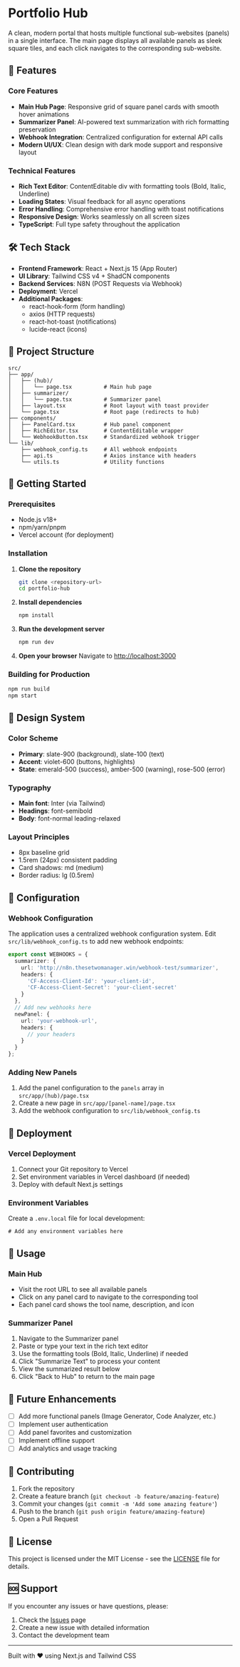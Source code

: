 # Portfolio Hub

A clean, modern portal that hosts multiple functional sub-websites (panels) in a single interface. The main page displays all available panels as sleek square tiles, and each click navigates to the corresponding sub-website.

## 🚀 Features

### Core Features
- **Main Hub Page**: Responsive grid of square panel cards with smooth hover animations
- **Summarizer Panel**: AI-powered text summarization with rich formatting preservation
- **Webhook Integration**: Centralized configuration for external API calls
- **Modern UI/UX**: Clean design with dark mode support and responsive layout

### Technical Features
- **Rich Text Editor**: ContentEditable div with formatting tools (Bold, Italic, Underline)
- **Loading States**: Visual feedback for all async operations
- **Error Handling**: Comprehensive error handling with toast notifications
- **Responsive Design**: Works seamlessly on all screen sizes
- **TypeScript**: Full type safety throughout the application

## 🛠️ Tech Stack

- **Frontend Framework**: React + Next.js 15 (App Router)
- **UI Library**: Tailwind CSS v4 + ShadCN components
- **Backend Services**: N8N (POST Requests via Webhook)
- **Deployment**: Vercel
- **Additional Packages**: 
  - react-hook-form (form handling)
  - axios (HTTP requests)
  - react-hot-toast (notifications)
  - lucide-react (icons)

## 📁 Project Structure

```
src/
├── app/
│   ├── (hub)/
│   │   └── page.tsx          # Main hub page
│   ├── summarizer/
│   │   └── page.tsx          # Summarizer panel
│   ├── layout.tsx            # Root layout with toast provider
│   └── page.tsx              # Root page (redirects to hub)
├── components/
│   ├── PanelCard.tsx         # Hub panel component
│   ├── RichEditor.tsx        # ContentEditable wrapper
│   └── WebhookButton.tsx     # Standardized webhook trigger
└── lib/
    ├── webhook_config.ts     # All webhook endpoints
    ├── api.ts                # Axios instance with headers
    └── utils.ts              # Utility functions
```

## 🚀 Getting Started

### Prerequisites
- Node.js v18+
- npm/yarn/pnpm
- Vercel account (for deployment)

### Installation

1. **Clone the repository**
   ```bash
   git clone <repository-url>
   cd portfolio-hub
   ```

2. **Install dependencies**
   ```bash
   npm install
   ```

3. **Run the development server**
   ```bash
   npm run dev
   ```

4. **Open your browser**
   Navigate to [http://localhost:3000](http://localhost:3000)

### Building for Production

```bash
npm run build
npm start
```

## 🎨 Design System

### Color Scheme
- **Primary**: slate-900 (background), slate-100 (text)
- **Accent**: violet-600 (buttons, highlights)
- **State**: emerald-500 (success), amber-500 (warning), rose-500 (error)

### Typography
- **Main font**: Inter (via Tailwind)
- **Headings**: font-semibold
- **Body**: font-normal leading-relaxed

### Layout Principles
- 8px baseline grid
- 1.5rem (24px) consistent padding
- Card shadows: md (medium)
- Border radius: lg (0.5rem)

## 🔧 Configuration

### Webhook Configuration
The application uses a centralized webhook configuration system. Edit `src/lib/webhook_config.ts` to add new webhook endpoints:

```typescript
export const WEBHOOKS = {
  summarizer: {
    url: 'http://n8n.thesetwomanager.win/webhook-test/summarizer',
    headers: {
      'CF-Access-Client-Id': 'your-client-id',
      'CF-Access-Client-Secret': 'your-client-secret'
    }
  },
  // Add new webhooks here
  newPanel: {
    url: 'your-webhook-url',
    headers: {
      // your headers
    }
  }
};
```

### Adding New Panels
1. Add the panel configuration to the `panels` array in `src/app/(hub)/page.tsx`
2. Create a new page in `src/app/[panel-name]/page.tsx`
3. Add the webhook configuration to `src/lib/webhook_config.ts`

## 🚀 Deployment

### Vercel Deployment
1. Connect your Git repository to Vercel
2. Set environment variables in Vercel dashboard (if needed)
3. Deploy with default Next.js settings

### Environment Variables
Create a `.env.local` file for local development:
```env
# Add any environment variables here
```

## 📱 Usage

### Main Hub
- Visit the root URL to see all available panels
- Click on any panel card to navigate to the corresponding tool
- Each panel card shows the tool name, description, and icon

### Summarizer Panel
1. Navigate to the Summarizer panel
2. Paste or type your text in the rich text editor
3. Use the formatting tools (Bold, Italic, Underline) if needed
4. Click "Summarize Text" to process your content
5. View the summarized result below
6. Click "Back to Hub" to return to the main page

## 🔮 Future Enhancements

- [ ] Add more functional panels (Image Generator, Code Analyzer, etc.)
- [ ] Implement user authentication
- [ ] Add panel favorites and customization
- [ ] Implement offline support
- [ ] Add analytics and usage tracking

## 🤝 Contributing

1. Fork the repository
2. Create a feature branch (`git checkout -b feature/amazing-feature`)
3. Commit your changes (`git commit -m 'Add some amazing feature'`)
4. Push to the branch (`git push origin feature/amazing-feature`)
5. Open a Pull Request

## 📄 License

This project is licensed under the MIT License - see the [LICENSE](LICENSE) file for details.

## 🆘 Support

If you encounter any issues or have questions, please:
1. Check the [Issues](https://github.com/your-repo/issues) page
2. Create a new issue with detailed information
3. Contact the development team

---

Built with ❤️ using Next.js and Tailwind CSS
